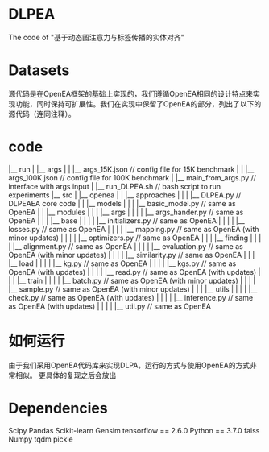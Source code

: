 # DLPEA
The code of "基于动态图注意力与标签传播的实体对齐"
# Datasets
源代码是在OpenEA框架的基础上实现的，我们遵循OpenEA相同的设计特点来实现功能，同时保持可扩展性。我们在实现中保留了OpenEA的部分，列出了以下的源代码（连同注释）。
# code
|__ run
|   |__ args
|   |   |__ args_15K.json    // config file for 15K benchmark
|   |   |__ args_100K.json   // config file for 100K benchmark
|   |__ main_from_args.py           // interface with args input
|   |__ run_DLPEA.sh               // bash script to run experiments
|__ src
|   |__ openea
|   |   |__ approaches
|   |   |   |__ DLPEA.py           // DLPEAEA core code
|   |   |__ models
|   |   |   |__ basic_model.py      // same as OpenEA
|   |   |__ modules
|   |   |   |__ args
|   |   |   |   |__ args_hander.py  // same as OpenEA
|   |   |   |__ base
|   |   |   |   |__ initializers.py // same as OpenEA
|   |   |   |   |__ losses.py       // same as OpenEA
|   |   |   |   |__ mapping.py      // same as OpenEA (with minor updates)
|   |   |   |   |__ optimizers.py   // same as OpenEA
|   |   |   |__ finding
|   |   |   |   |__ alignment.py    // same as OpenEA
|   |   |   |   |__ evaluation.py   // same as OpenEA (with minor updates)
|   |   |   |   |__ similarity.py   // same as OpenEA
|   |   |   |__ load
|   |   |   |   |__ kg.py           // same as OpenEA
|   |   |   |   |__ kgs.py          // same as OpenEA (with updates)
|   |   |   |   |__ read.py         // same as OpenEA (with updates)
|   |   |   |__ train
|   |   |   |   |__ batch.py        // same as OpenEA (with minor updates)
|   |   |   |   |__ sample.py       // same as OpenEA (with minor updates)
|   |   |   |__ utils
|   |   |   |   |__ check.py        // same as OpenEA (with updates)
|   |   |   |   |__ inference.py    // same as OpenEA (with updates)
|   |   |   |   |__ util.py         // same as OpenEA

# 如何运行
由于我们采用OpenEA代码库来实现DLPA，运行的方式与使用OpenEA的方式非常相似。
更具体的复现之后会放出
# Dependencies
Scipy
Pandas
Scikit-learn
Gensim
tensorflow == 2.6.0
Python == 3.7.0
faiss
Numpy
tqdm
pickle
